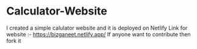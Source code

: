 # Calculator-Website
I created a simple calulator website and it is deployed on Netlify
Link for website :- https://bizganeet.netlify.app/
If anyone want to contribute then fork it
